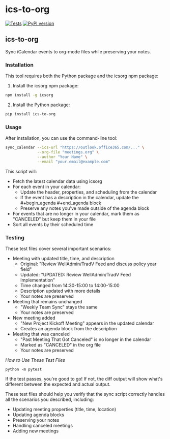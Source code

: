 # ics-to-org

[![Tests](https://github.com/andyreagan/ics-to-org/actions/workflows/python-test-publish.yml/badge.svg)](https://github.com/andyreagan/ics-to-org/actions/workflows/python-test-publish.yml)
[![PyPI version](https://badge.fury.io/py/ics-to-org.svg)](https://badge.fury.io/py/ics-to-org)

## ics-to-org

Sync iCalendar events to org-mode files while preserving your notes.

### Installation

This tool requires both the Python package and the icsorg npm package:

1. Install the icsorg npm package:

```bash
npm install -g icsorg
```

2. Install the Python package:

```bash
pip install ics-to-org
```

### Usage

After installation, you can use the command-line tool:

```bash
sync_calendar --ics-url "https://outlook.office365.com/..." \
              --org-file "meetings.org" \
              --author "Your Name" \
              --email "your.email@example.com"
```


This script will:

- Fetch the latest calendar data using icsorg
- For each event in your calendar:
  - Update the header, properties, and scheduling from the calendar
  - If the event has a description in the calendar, update the #+begin_agenda #+end_agenda block
  - Preserve any notes you've made outside of the agenda block
- For events that are no longer in your calendar, mark them as "CANCELED" but keep them in your file
- Sort all events by their scheduled time

### Testing

These test files cover several important scenarios:

- Meeting with updated title, time, and description
  - Original: "Review WellAdmin/TradV Feed and discuss policy year field"
  - Updated: "UPDATED: Review WellAdmin/TradV Feed Implementation"
  - Time changed from 14:30-15:00 to 14:00-15:00
  - Description updated with more details
  - Your notes are preserved
- Meeting that remains unchanged
  - "Weekly Team Sync" stays the same
  - Your notes are preserved
- New meeting added
  - "New Project Kickoff Meeting" appears in the updated calendar
  - Creates an agenda block from the description
- Meeting that was canceled
  - "Past Meeting That Got Canceled" is no longer in the calendar
  - Marked as "CANCELED" in the org file
  - Your notes are preserved

*How to Use These Test Files*

```
python -m pytest
```

If the test passes, you're good to go! If not, the diff output will show what's
different between the expected and actual output.

These test files should help you verify that the sync script correctly handles
all the scenarios you described, including:

- Updating meeting properties (title, time, location)
- Updating agenda blocks
- Preserving your notes
- Handling canceled meetings
- Adding new meetings
